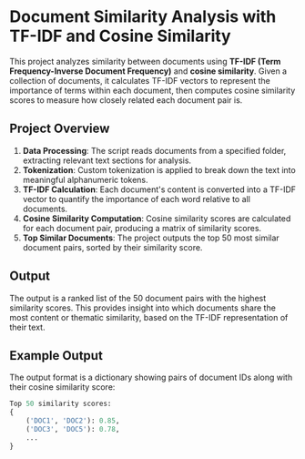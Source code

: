 # Document Similarity Analysis with TF-IDF and Cosine Similarity

This project analyzes similarity between documents using **TF-IDF (Term Frequency-Inverse Document Frequency)** and **cosine similarity**. Given a collection of documents, it calculates TF-IDF vectors to represent the importance of terms within each document, then computes cosine similarity scores to measure how closely related each document pair is.

## Project Overview

1. **Data Processing**: The script reads documents from a specified folder, extracting relevant text sections for analysis.
2. **Tokenization**: Custom tokenization is applied to break down the text into meaningful alphanumeric tokens.
3. **TF-IDF Calculation**: Each document's content is converted into a TF-IDF vector to quantify the importance of each word relative to all documents.
4. **Cosine Similarity Computation**: Cosine similarity scores are calculated for each document pair, producing a matrix of similarity scores.
5. **Top Similar Documents**: The project outputs the top 50 most similar document pairs, sorted by their similarity score.

## Output

The output is a ranked list of the 50 document pairs with the highest similarity scores. This provides insight into which documents share the most content or thematic similarity, based on the TF-IDF representation of their text.

## Example Output

The output format is a dictionary showing pairs of document IDs along with their cosine similarity score:
```python
Top 50 similarity scores:
{
    ('DOC1', 'DOC2'): 0.85,
    ('DOC3', 'DOC5'): 0.78,
    ...
}
